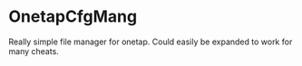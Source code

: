 # OnetapCfgMang

Really simple file manager for onetap.
Could easily be expanded to work for many cheats.

